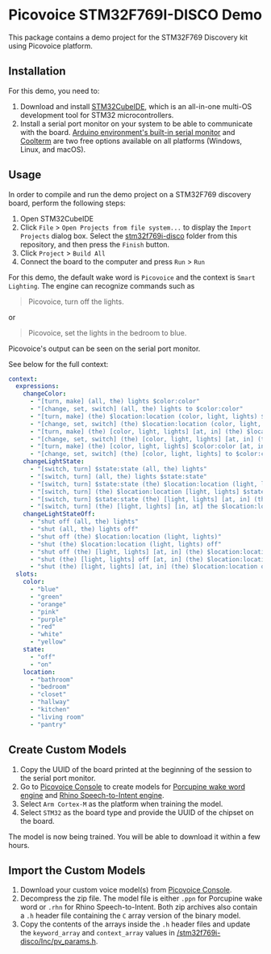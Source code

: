 
# Picovoice STM32F769I-DISCO Demo

This package contains a demo project for the STM32F769 Discovery kit using Picovoice platform.

## Installation

For this demo, you need to: 
1. Download and install [STM32CubeIDE](https://www.st.com/en/development-tools/stm32cubeide.html), which is an all-in-one multi-OS development tool for STM32 microcontrollers.
1. Install a serial port monitor on your system to be able to communicate with the board. [Arduino environment's built-in serial monitor](https://www.arduino.cc/en/software) and [Coolterm](https://freeware.the-meiers.org/) are two free options available on all platforms (Windows, Linux, and macOS).

## Usage

In order to compile and run the demo project on a STM32F769 discovery board, perform the following steps:

1. Open STM32CubeIDE
1. Click `File` > `Open Projects from file system...` to display the `Import Projects` dialog box. Select the [stm32f769i-disco](./stm32f769i-disco) folder from this repository, and then press the `Finish` button.
1. Click `Project` > `Build All`
1. Connect the board to the computer and press `Run` > `Run`

For this demo, the default wake word is `Picovoice` and the context is `Smart Lighting`. The engine can recognize commands such as

> Picovoice, turn off the lights.

or

> Picovoice, set the lights in the bedroom to blue.

Picovoice's output can be seen on the serial port monitor.

See below for the full context:

```yaml
context:
  expressions:
    changeColor:
      - "[turn, make] (all, the) lights $color:color"
      - "[change, set, switch] (all, the) lights to $color:color"
      - "[turn, make] (the) $location:location (color, light, lights) $color:color"
      - "[change, set, switch] (the) $location:location (color, light, lights) to $color:color"
      - "[turn, make] (the) [color, light, lights] [at, in] (the) $location:location $color:color"
      - "[change, set, switch] (the) [color, light, lights] [at, in] (the) $location:location to $color:color"
      - "[turn, make] (the) [color, light, lights] $color:color [at, in] (the) $location:location"
      - "[change, set, switch] (the) [color, light, lights] to $color:color [at, in] (the) $location:location"
    changeLightState:
      - "[switch, turn] $state:state (all, the) lights"
      - "[switch, turn] (all, the) lights $state:state"
      - "[switch, turn] $state:state (the) $location:location (light, lights)"
      - "[switch, turn] (the) $location:location [light, lights] $state:state"
      - "[switch, turn] $state:state (the) [light, lights] [at, in] (the) $location:location"
      - "[switch, turn] (the) [light, lights] [in, at] the $location:location $state:state"
    changeLightStateOff:
      - "shut off (all, the) lights"
      - "shut (all, the) lights off"
      - "shut off (the) $location:location (light, lights)"
      - "shut (the) $location:location (light, lights) off"
      - "shut off (the) [light, lights] [at, in] (the) $location:location"
      - "shut (the) [light, lights] off [at, in] (the) $location:location"
      - "shut (the) [light, lights] [at, in] (the) $location:location off"
  slots:
    color:
      - "blue"
      - "green"
      - "orange"
      - "pink"
      - "purple"
      - "red"
      - "white"
      - "yellow"
    state:
      - "off"
      - "on"
    location:
      - "bathroom"
      - "bedroom"
      - "closet"
      - "hallway"
      - "kitchen"
      - "living room"
      - "pantry"
```
## Create Custom Models

1. Copy the UUID of the board printed at the beginning of the session to the serial port monitor.
1. Go to [Picovoice Console](https://console.picovoice.ai/) to create models for [Porcupine wake word engine](https://picovoice.ai/docs/quick-start/console-porcupine/) and [Rhino Speech-to-Intent engine](https://picovoice.ai/docs/quick-start/console-rhino/).
1. Select `Arm Cortex-M` as the platform when training the model.
1. Select `STM32` as the board type and provide the UUID of the chipset on the board.

The model is now being trained. You will be able to download it within a few hours.

## Import the Custom Models

1. Download your custom voice model(s) from [Picovoice Console](https://console.picovoice.ai/).
2. Decompress the zip file. The model file is either `.ppn` for Porcupine wake word or `.rhn` for Rhino Speech-to-Intent. Both zip archives also contain a `.h` header file containing the `C` array version of the binary model.
3. Copy the contents of the arrays inside the `.h` header files and update the `keyword_array` and `context_array` values in [/stm32f769i-disco/Inc/pv_params.h](./stm32f769i-disco/Inc/pv_params.h).

